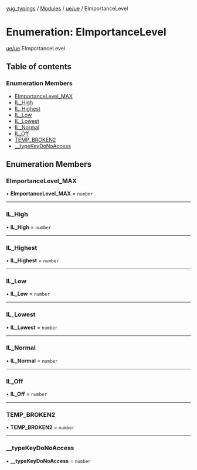 [yug_typings](../README.md) / [Modules](../modules.md) / [ue/ue](../modules/ue_ue.md) / EImportanceLevel

# Enumeration: EImportanceLevel

[ue/ue](../modules/ue_ue.md).EImportanceLevel

## Table of contents

### Enumeration Members

- [EImportanceLevel\_MAX](ue_ue.EImportanceLevel.md#eimportancelevel_max)
- [IL\_High](ue_ue.EImportanceLevel.md#il_high)
- [IL\_Highest](ue_ue.EImportanceLevel.md#il_highest)
- [IL\_Low](ue_ue.EImportanceLevel.md#il_low)
- [IL\_Lowest](ue_ue.EImportanceLevel.md#il_lowest)
- [IL\_Normal](ue_ue.EImportanceLevel.md#il_normal)
- [IL\_Off](ue_ue.EImportanceLevel.md#il_off)
- [TEMP\_BROKEN2](ue_ue.EImportanceLevel.md#temp_broken2)
- [\_\_typeKeyDoNoAccess](ue_ue.EImportanceLevel.md#__typekeydonoaccess)

## Enumeration Members

### EImportanceLevel\_MAX

• **EImportanceLevel\_MAX** = `number`

___

### IL\_High

• **IL\_High** = `number`

___

### IL\_Highest

• **IL\_Highest** = `number`

___

### IL\_Low

• **IL\_Low** = `number`

___

### IL\_Lowest

• **IL\_Lowest** = `number`

___

### IL\_Normal

• **IL\_Normal** = `number`

___

### IL\_Off

• **IL\_Off** = `number`

___

### TEMP\_BROKEN2

• **TEMP\_BROKEN2** = `number`

___

### \_\_typeKeyDoNoAccess

• **\_\_typeKeyDoNoAccess** = `number`
